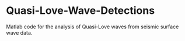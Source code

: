 # Quasi-Love-Wave-Detections
Matlab code for the analysis of Quasi-Love waves from seismic surface wave data. 
